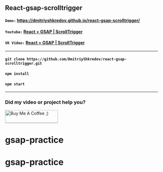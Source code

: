 ## React-gsap-scrolltrigger

#### `Demo:` https://dmitriyshkredov.github.io/react-gsap-scrolltrigger/

#### `Youtube:` [React + GSAP | ScrollTrigger](https://youtu.be/fscS8CfRdgk)

#### `VK Video:` [React + GSAP | ScrollTrigger](https://vk.com/video/@tipichnyjvebrazrabotchik?z=video-222570561_456239039%2Fclub222570561%2Fpl_-222570561_-2)

---

#### `git clone https://github.com/DmitriyShkredov/react-gsap-scrolltrigger.git`

#### `npm install`

#### `npm start`

---

### Did my video or project help you?

<a href="https://www.buymeacoffee.com/DmitriyShkredov" target="_blank"><img src="https://www.buymeacoffee.com/assets/img/custom_images/orange_img.png" alt="Buy Me A Coffee ;)" style="height: 41px !important;width: 174px !important;box-shadow: 0px 3px 2px 0px rgba(190, 190, 190, 0.5) !important;-webkit-box-shadow: 0px 3px 2px 0px rgba(190, 190, 190, 0.5) !important;" ></a>
# gsap-practice
# gsap-practice
